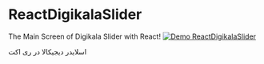 # ReactDigikalaSlider
The Main Screen of Digikala Slider with React!
[![Demo ReactDigikalaSlider](https://github.com/Canoir/ReactDigikalaSlider/blob/master/prev.gif)](https://github.com/Canoir/ReactDigikalaSlider/)

اسلایدر دیجیکالا در ری اکت
